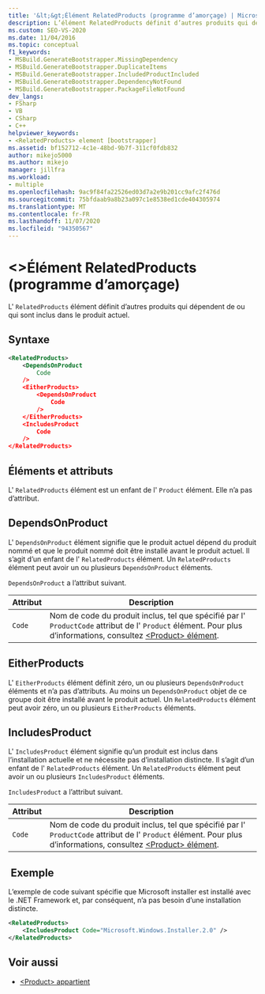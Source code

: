```yaml
---
title: '&lt;&gt;Élément RelatedProducts (programme d’amorçage) | Microsoft Docs'
description: L’élément RelatedProducts définit d’autres produits qui dépendent de ou sont inclus dans le produit actuel.
ms.custom: SEO-VS-2020
ms.date: 11/04/2016
ms.topic: conceptual
f1_keywords:
- MSBuild.GenerateBootstrapper.MissingDependency
- MSBuild.GenerateBootstrapper.DuplicateItems
- MSBuild.GenerateBootstrapper.IncludedProductIncluded
- MSBuild.GenerateBootstrapper.DependencyNotFound
- MSBuild.GenerateBootstrapper.PackageFileNotFound
dev_langs:
- FSharp
- VB
- CSharp
- C++
helpviewer_keywords:
- <RelatedProducts> element [bootstrapper]
ms.assetid: bf152712-4c1e-48bd-9b7f-311cf0fdb832
author: mikejo5000
ms.author: mikejo
manager: jillfra
ms.workload:
- multiple
ms.openlocfilehash: 9ac9f84fa22526ed03d7a2e9b201cc9afc2f476d
ms.sourcegitcommit: 75bfdaab9a8b23a097c1e8538ed1cde404305974
ms.translationtype: MT
ms.contentlocale: fr-FR
ms.lasthandoff: 11/07/2020
ms.locfileid: "94350567"
---
```

# <a name="ltrelatedproductsgt-element-bootstrapper"></a>&lt;&gt;Élément RelatedProducts (programme d’amorçage)
L' `RelatedProducts` élément définit d’autres produits qui dépendent de ou qui sont inclus dans le produit actuel.

## <a name="syntax"></a>Syntaxe

```xml
<RelatedProducts>
    <DependsOnProduct
        Code
    />
    <EitherProducts>
        <DependsOnProduct
            Code
        />
    </EitherProducts>
    <IncludesProduct
        Code
    />
</RelatedProducts>
```

## <a name="elements-and-attributes"></a>Éléments et attributs
 L' `RelatedProducts` élément est un enfant de l' `Product` élément. Elle n’a pas d’attribut.

## <a name="dependsonproduct"></a>DependsOnProduct
 L' `DependsOnProduct` élément signifie que le produit actuel dépend du produit nommé et que le produit nommé doit être installé avant le produit actuel. Il s’agit d’un enfant de l' `RelatedProducts` élément. Un `RelatedProducts` élément peut avoir un ou plusieurs `DependsOnProduct` éléments.

 `DependsOnProduct` a l’attribut suivant.

|Attribut|Description|
|---------------|-----------------|
|`Code`|Nom de code du produit inclus, tel que spécifié par l' `ProductCode` attribut de l' `Product` élément. Pour plus d’informations, consultez [ \<Product> élément](../deployment/product-element-bootstrapper.md).|

## <a name="eitherproducts"></a>EitherProducts
 L' `EitherProducts` élément définit zéro, un ou plusieurs `DependsOnProduct` éléments et n’a pas d’attributs. Au moins un `DependsOnProduct` objet de ce groupe doit être installé avant le produit actuel. Un `RelatedProducts` élément peut avoir zéro, un ou plusieurs `EitherProducts` éléments.

## <a name="includesproduct"></a>IncludesProduct
 L' `IncludesProduct` élément signifie qu’un produit est inclus dans l’installation actuelle et ne nécessite pas d’installation distincte. Il s’agit d’un enfant de l' `RelatedProducts` élément. Un `RelatedProducts` élément peut avoir un ou plusieurs `IncludesProduct` éléments.

 `IncludesProduct` a l’attribut suivant.

|Attribut|Description|
|---------------|-----------------|
|`Code`|Nom de code du produit inclus, tel que spécifié par l' `ProductCode` attribut de l' `Product` élément. Pour plus d’informations, consultez [ \<Product> élément](../deployment/product-element-bootstrapper.md).|

## <a name="example"></a> Exemple
 L’exemple de code suivant spécifie que Microsoft installer est installé avec le .NET Framework et, par conséquent, n’a pas besoin d’une installation distincte.

```xml
<RelatedProducts>
    <IncludesProduct Code="Microsoft.Windows.Installer.2.0" />
</RelatedProducts>
```

## <a name="see-also"></a>Voir aussi
- [\<Product> appartient](../deployment/product-element-bootstrapper.md)